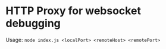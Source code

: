 HTTP Proxy for websocket debugging
======

Usage:
```node index.js <localPort> <remoteHost> <remotePort>```
